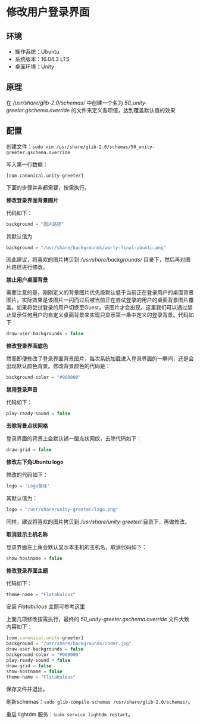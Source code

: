 # 修改用户登录界面

## 环境

- 操作系统：Ubuntu
- 系统版本：16.04.3 LTS
- 桌面环境：Unity

## 原理

在 */usr/share/glib-2.0/schemas/* 中创建一个名为 *50_unity-greeter.gschema.override* 的文件来定义各项值，达到覆盖默认值的效果

## 配置

创建文件：`sudo vim /usr/share/glib-2.0/schemas/50_unity-greeter.gschema.override`

写入第一行数据：

```
[com.canonical.unity-greeter]
```

下面的步骤并非都需要，按需执行。

**修改登录界面背景图片**

代码如下：

```js
background = "图片路径"
```

其默认值为

```js
background = "/usr/share/backgrounds/warty-final-ubuntu.png"
```

因此建议，将喜欢的图片拷贝到 */usr/share/backgrounds/* 目录下，然后再对图片路径进行修改。

**禁止用户桌面背景**

需要注意的是，刚刚定义的背景图片优先级默认低于当前正在登录用户的桌面背景图片，实际效果是该图片一闪而过后被当前正在尝试登录的用户的桌面背景图片覆盖。如果将尝试登录的用户切换至Guest，该图片才会出现。这里我们可以通过禁止显示任何用户的自定义桌面背景来实现只显示第一条中定义的登录背景。代码如下：

```js
draw-user-backgrounds = false
```

**修改登录界面底色**

然而即便修改了登录界面背景图片，每次系统加载进入登录界面的一瞬间，还是会出现默认颜色背景。修改背景颜色的代码是：

```js
background-color = "#000000"
```

**禁用登录声音**

代码如下：

```js
play-ready-sound = false
```

**去除背景点状网格**

登录界面的背景上会默认铺一层点状网纹，去除代码如下：

```js
draw-grid = false
```

**修改左下角Ubuntu logo**

修改的代码如下：

```js
logo = 'Logo路径'
```

其默认值为：

```js
logo = "/usr/share/unity-greeter/logo.png"
```

同样，建议将喜欢的图片拷贝到 */usr/share/unity-greeter/* 目录下，再做修改。

**取消显示主机名称**

登录界面左上角会默认显示本主机的主机名，取消代码如下：

```js
show-hostname = false
```

**修改登录界面主题**

代码如下：

```js
theme-name = "Flatabulous"
```

安装 *Flatabulous* 主题可参考[这里](./installing-flat-theme:Flatabulous.md)

上面几项修改按需执行，最终的 *50_unity-greeter.gschema.override* 文件大致内容如下：

```js
[com.canonical.unity-greeter]
background = "/usr/share/backgrounds/coder.jpg"
draw-user-backgrounds = false
background-color = "#000000"
play-ready-sound = false
draw-grid = false
show-hostname = false
theme-name = "Flatabulous"
```

保存文件并退出。

刷新schemas：`sudo glib-compile-schemas /usr/share/glib-2.0/schemas/`。

重启 lightdm 服务：`sudo service lightdm restart`。